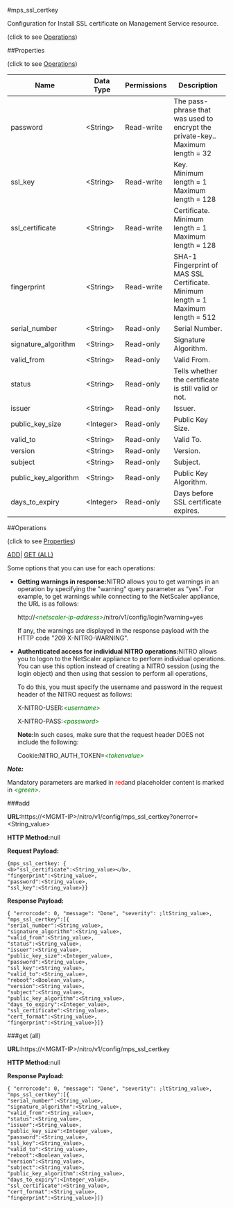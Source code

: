 #mps_ssl_certkey



Configuration for Install SSL certificate on Management Service resource.

<span>(click to see [Operations](#operations))</span>



##Properties 

<span>(click to see [Operations](#operations))</span>





<table><thead><tr><th>Name</th><th>Data Type</th><th>Permissions</th><th>Description</th></tr></thead><tbody><tr><td>password</td><td>&lt;String></td><td>Read-write</td><td>The pass-phrase that was used to encrypt the private-key..<br>Maximum length = 32</td></tr><tr><td>ssl_key</td><td>&lt;String></td><td>Read-write</td><td>Key.<br>Minimum length = 1<br>Maximum length = 128</td></tr><tr><td>ssl_certificate</td><td>&lt;String></td><td>Read-write</td><td>Certificate.<br>Minimum length = 1<br>Maximum length = 128</td></tr><tr><td>fingerprint</td><td>&lt;String></td><td>Read-write</td><td>SHA-1 Fingerprint of MAS SSL Certificate.<br>Minimum length = 1<br>Maximum length = 512</td></tr><tr><td>serial_number</td><td>&lt;String></td><td>Read-only</td><td>Serial Number.</td></tr><tr><td>signature_algorithm</td><td>&lt;String></td><td>Read-only</td><td>Signature Algorithm.</td></tr><tr><td>valid_from</td><td>&lt;String></td><td>Read-only</td><td>Valid From.</td></tr><tr><td>status</td><td>&lt;String></td><td>Read-only</td><td>Tells whether the certificate is still valid or not.</td></tr><tr><td>issuer</td><td>&lt;String></td><td>Read-only</td><td>Issuer.</td></tr><tr><td>public_key_size</td><td>&lt;Integer></td><td>Read-only</td><td>Public Key Size.</td></tr><tr><td>valid_to</td><td>&lt;String></td><td>Read-only</td><td>Valid To.</td></tr><tr><td>version</td><td>&lt;String></td><td>Read-only</td><td>Version.</td></tr><tr><td>subject</td><td>&lt;String></td><td>Read-only</td><td>Subject.</td></tr><tr><td>public_key_algorithm</td><td>&lt;String></td><td>Read-only</td><td>Public Key Algorithm.</td></tr><tr><td>days_to_expiry</td><td>&lt;Integer></td><td>Read-only</td><td>Days before SSL certificate expires.</td></tr></tbody></table>

##Operations 

<span>(click to see [Properties](#properties))</span>





[ADD](#all)| [GET (ALL)](#get-all)





Some options that you can use for each operations:

<ul><li><p><b>Getting warnings in response:</b>NITRO allows you to get warnings in an operation by specifying the "warning" query parameter as "yes". For example, to get warnings while connecting to the NetScaler appliance, the URL is as follows:</p><p>http://<span style="color:green;font-style:italic;">&lt;netscaler-ip-address&gt;</span>/nitro/v1/config/login?warning=yes</p><p>If any, the warnings are displayed in the response payload with the HTTP code "209 X-NITRO-WARNING".</p></li><li><p><b>Authenticated access for individual NITRO operations:</b>NITRO allows you to logon to the NetScaler appliance to perform individual operations. You can use this option instead of creating a NITRO session (using the login object) and then using that session to perform all operations,</p><p>To do this, you must specify the username and password in the request header of the NITRO request as follows:</p><p>X-NITRO-USER:<span style="color:green;font-style:italic;">&lt;username&gt;</span></p><p>X-NITRO-PASS:<span style="color:green;font-style:italic;">&lt;password&gt;</span></p><p><b>Note:</b>In such cases, make sure that the request header DOES not include the following:</p><p>Cookie:NITRO_AUTH_TOKEN=<span style="color:green;font-style:italic;">&lt;tokenvalue&gt;</span></p></li></ul>







***Note:*** 

Mandatory parameters are marked in <span style="color:#FF0000;">red</span>and placeholder content is marked in <span style="color:green;font-style:italic">&lt;green&gt;</span>.



###add







<b>URL:</b>https://&lt;MGMT-IP&gt;/nitro/v1/config/mps_ssl_certkey?onerror=&lt;String_value&gt;

<b>HTTP Method:</b>null

<b>Request Payload: </b>
```
{mps_ssl_certkey: {
<b>"ssl_certificate":<String_value></b>,
"fingerprint":<String_value>,
"password":<String_value>,
"ssl_key":<String_value>}}
```

<b>Response Payload: </b>
```
{ "errorcode": 0, "message": "Done", "severity": ;ltString_value>, "mps_ssl_certkey":[{
"serial_number":<String_value>,
"signature_algorithm":<String_value>,
"valid_from":<String_value>,
"status":<String_value>,
"issuer":<String_value>,
"public_key_size":<Integer_value>,
"password":<String_value>,
"ssl_key":<String_value>,
"valid_to":<String_value>,
"reboot":<Boolean_value>,
"version":<String_value>,
"subject":<String_value>,
"public_key_algorithm":<String_value>,
"days_to_expiry":<Integer_value>,
"ssl_certificate":<String_value>,
"cert_format":<String_value>,
"fingerprint":<String_value>}]}
```







###get (all)







<b>URL:</b>https://&lt;MGMT-IP&gt;/nitro/v1/config/mps_ssl_certkey

<b>HTTP Method:</b>null

<b>Response Payload: </b>
```
{ "errorcode": 0, "message": "Done", "severity": ;ltString_value>, "mps_ssl_certkey":[{
"serial_number":<String_value>,
"signature_algorithm":<String_value>,
"valid_from":<String_value>,
"status":<String_value>,
"issuer":<String_value>,
"public_key_size":<Integer_value>,
"password":<String_value>,
"ssl_key":<String_value>,
"valid_to":<String_value>,
"reboot":<Boolean_value>,
"version":<String_value>,
"subject":<String_value>,
"public_key_algorithm":<String_value>,
"days_to_expiry":<Integer_value>,
"ssl_certificate":<String_value>,
"cert_format":<String_value>,
"fingerprint":<String_value>}]}
```







